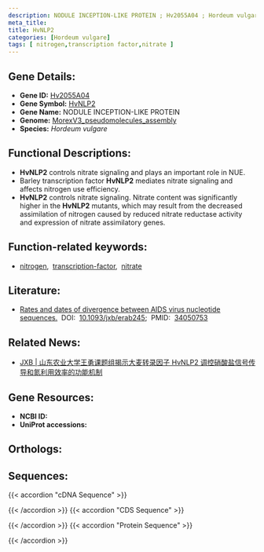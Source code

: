 ```yaml
---
description: NODULE INCEPTION-LIKE PROTEIN ; Hv2055A04 ; Hordeum vulgare
meta_title:
title: HvNLP2
categories: [Hordeum vulgare]
tags: [ nitrogen,transcription factor,nitrate ]
---
```


## Gene Details:
- **Gene ID:**	[Hv2055A04]()
- **Gene Symbol:** <u>HvNLP2</u>
- **Gene Name:** NODULE INCEPTION-LIKE PROTEIN
- **Genome:** [MorexV3_pseudomolecules_assembly](https://ensembl.gramene.org/Hordeum_vulgare/Info/Index)
- **Species:** *Hordeum vulgare*

## Functional Descriptions:
   - **HvNLP2** controls nitrate signaling and plays an important role in NUE.
   - Barley transcription factor **HvNLP2** mediates nitrate signaling and affects nitrogen use efficiency.
   - **HvNLP2** controls nitrate signaling. Nitrate content was significantly higher in the **HvNLP2** mutants, which may result from the decreased assimilation of nitrogen caused by reduced nitrate reductase activity and expression of nitrate assimilatory genes.

## Function-related keywords:
   - [nitrogen](/tags/nitrogen/),&nbsp;&nbsp;[transcription-factor](/tags/transcription-factor/),&nbsp;&nbsp;[nitrate](/tags/nitrate/)

## Literature:
   - [Rates and dates of divergence between AIDS virus nucleotide sequences.](https://academic.oup.com/jxb/article/73/3/770/6288465)&nbsp;&nbsp;DOI:&nbsp;&nbsp;[10.1093/jxb/erab245](https://academic.oup.com/jxb/article/73/3/770/6288465);&nbsp;&nbsp;PMID:&nbsp;&nbsp;[34050753](https://pubmed.ncbi.nlm.nih.gov/34050753/)

## Related News:
   - [JXB | 山东农业大学王勇课题组揭示大麦转录因子 HvNLP2 调控硝酸盐信号传导和氮利用效率的功能机制](https://mp.weixin.qq.com/s?__biz=Mzg3MDEwNDEyMg==&mid=2247511306&idx=5&sn=5f05d2d6f612dfa4a458f333dfee3ea8&chksm=ce90005ff9e789497602fa9e2d20be3d8c5bf512ce867eaff6afc06f68869abe892fd7e683c0&scene=27#wechat_redirect)

## Gene Resources:
- **NCBI ID:**  [](https://www.ncbi.nlm.nih.gov/gene/?term=)
- **UniProt accessions:** [](https://www.uniprot.org/uniprotkb//entry)

## Orthologs:

## Sequences:
{{< accordion "cDNA Sequence" >}}

{{< /accordion >}}
{{< accordion "CDS Sequence" >}}

{{< /accordion >}}
{{< accordion "Protein Sequence" >}}

{{< /accordion >}}
